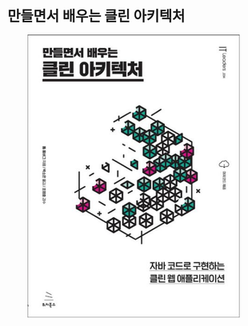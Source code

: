# 만들면서 배우는 클린 아키텍처

<figure><img src="../../../.gitbook/assets/image (113).png" alt=""><figcaption></figcaption></figure>
